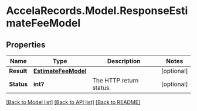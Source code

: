 # AccelaRecords.Model.ResponseEstimateFeeModel
## Properties

Name | Type | Description | Notes
------------ | ------------- | ------------- | -------------
**Result** | [**EstimateFeeModel**](EstimateFeeModel.md) |  | [optional] 
**Status** | **int?** | The HTTP return status. | [optional] 

[[Back to Model list]](../README.md#documentation-for-models) [[Back to API list]](../README.md#documentation-for-api-endpoints) [[Back to README]](../README.md)


